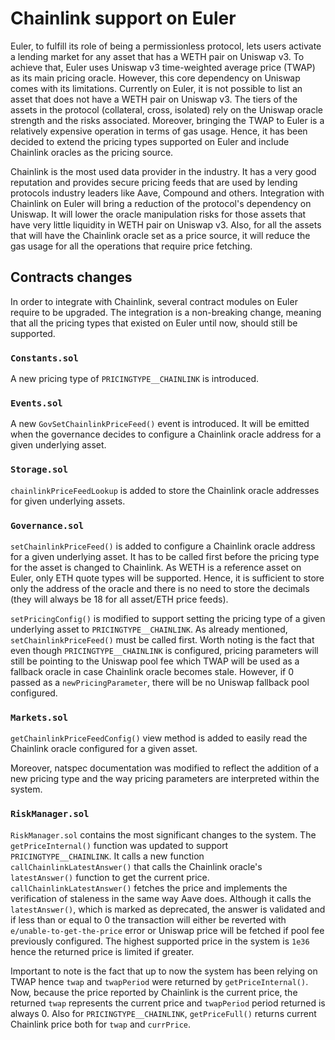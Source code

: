 # Chainlink support on Euler

Euler, to fulfill its role of being a permissionless protocol, lets users activate a lending market for any asset that has a WETH pair on Uniswap v3. To achieve that, Euler uses Uniswap v3 time-weighted average price \(TWAP\) as its main pricing oracle. However, this core dependency on Uniswap comes with its limitations. Currently on Euler, it is not possible to list an asset that does not have a WETH pair on Uniswap v3. The tiers of the assets in the protocol (collateral, cross, isolated) rely on the Uniswap oracle strength and the risks associated. Moreover, bringing the TWAP to Euler is a relatively expensive operation in terms of gas usage. Hence, it has been decided to extend the pricing types supported on Euler and include Chainlink oracles as the pricing source.

Chainlink is the most used data provider in the industry. It has a very good reputation and provides secure pricing feeds that are used by lending protocols industry leaders like Aave, Compound and others. Integration with Chainlink on Euler will bring a reduction of the protocol's dependency on Uniswap. It will lower the oracle manipulation risks for those assets that have very little liquidity in WETH pair on Uniswap v3. Also, for all the assets that will have the Chainlink oracle set as a price source, it will reduce the gas usage for all the operations that require price fetching. 


## Contracts changes

In order to integrate with Chainlink, several contract modules on Euler require to be upgraded. The integration is a non-breaking change, meaning that all the pricing types that existed on Euler until now, should still be supported.

### `Constants.sol`

A new pricing type of `PRICINGTYPE__CHAINLINK` is introduced.

### `Events.sol`

A new `GovSetChainlinkPriceFeed()` event is introduced. It will be emitted when the governance decides to configure a Chainlink oracle address for a given underlying asset.

### `Storage.sol`

`chainlinkPriceFeedLookup` is added to store the Chainlink oracle addresses for given underlying assets.

### `Governance.sol`

`setChainlinkPriceFeed()` is added to configure a Chainlink oracle address for a given underlying asset. It has to be called first before the pricing type for the asset is changed to Chainlink. As WETH is a reference asset on Euler, only ETH quote types will be supported. Hence, it is sufficient to store only the address of the oracle and there is no need to store the decimals (they will always be 18 for all asset/ETH price feeds).

`setPricingConfig()` is modified to support setting the pricing type of a given underlying asset to `PRICINGTYPE__CHAINLINK`. As already mentioned, `setChainlinkPriceFeed()` must be called first. Worth noting is the fact that even though `PRICINGTYPE__CHAINLINK` is configured, pricing parameters will still be pointing to the Uniswap pool fee which TWAP will be used as a fallback oracle in case Chainlink oracle becomes stale. However, if 0 passed as a `newPricingParameter`, there will be no Uniswap fallback pool configured.

### `Markets.sol`

`getChainlinkPriceFeedConfig()` view method is added to easily read the Chainlink oracle configured for a given asset.

Moreover, natspec documentation was modified to reflect the addition of a new pricing type and the way pricing parameters are interpreted within the system.

### `RiskManager.sol`

`RiskManager.sol` contains the most significant changes to the system. The `getPriceInternal()` function was updated to support `PRICINGTYPE__CHAINLINK`. It calls a new function `callChainlinkLatestAnswer()` that calls the Chainlink oracle's `latestAnswer()` function to get the current price. `callChainlinkLatestAnswer()` fetches the price and implements the verification of staleness in the same way Aave does. Although it calls the `latestAnswer()`, which is marked as deprecated, the answer is validated and if less than or equal to 0 the transaction will either be reverted with `e/unable-to-get-the-price` error or Uniswap price will be fetched if pool fee previously configured. The highest supported price in the system is `1e36` hence the returned price is limited if greater. 

Important to note is the fact that up to now the system has been relying on TWAP hence `twap` and `twapPeriod` were returned by `getPriceInternal()`. Now, because the price reported by Chainlink is the current price, the returned `twap` represents the current price and `twapPeriod` period returned is always 0. Also for `PRICINGTYPE__CHAINLINK`, `getPriceFull()` returns current Chainlink price both for `twap` and `currPrice`.
